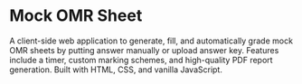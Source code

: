 # Mock OMR Sheet
 A client-side web application to generate, fill, and automatically grade mock OMR sheets by putting answer manually or upload answer key. Features include a timer, custom marking schemes, and high-quality PDF report generation. Built with HTML, CSS, and vanilla JavaScript.
